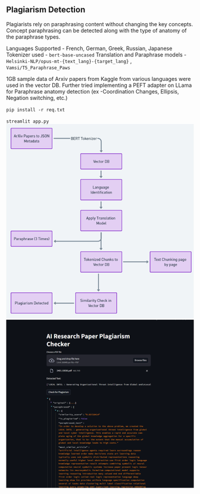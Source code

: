 ## Plagiarism Detection
Plagiarists rely on paraphrasing content without changing the key concepts. Concept paraphrasing can be detected along with the type of anatomy of the paraphrase types. 

Languages Supported - French, German, Greek, Russian, Japanese
Tokenizer used - `bert-base-uncased`
Translation and Paraphrase models - `Helsinki-NLP/opus-mt-{text_lang}-{target_lang}` , `Vamsi/T5_Paraphrase_Paws`

1GB sample data of Arxiv papers from Kaggle from various languages were used in the vector DB. Further tried implementing a PEFT adapter on LLama for Paraphrase anatomy detection (ex -Coordination Changes, Ellipsis, Negation switching, etc.)

`pip install -r req.txt`

`streamlit app.py`
![Flow Image](flow.png)
![Usage](ex.png)

